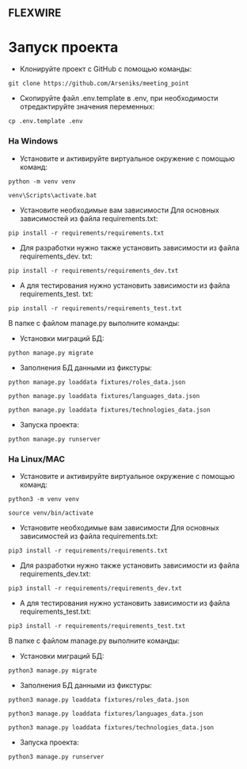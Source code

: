 ## FLEXWIRE

# Запуск проекта
- Клонируйте проект с GitHub с помощью команды:
```
git clone https://github.com/Arseniks/meeting_point
```
- Скопируйте файл .env.template в .env, при необходимости отредактируйте 
  значения переменных:
```
cp .env.template .env
``` 
### На Windows
- Установите и активируйте виртуальное окружение с помощью команд:
```
python -m venv venv
``` 
```
venv\Scripts\activate.bat
``` 
- Установите необходимые вам зависимости
Для основных зависимостей из файла requirements.txt:
```
pip install -r requirements/requirements.txt
``` 
- Для разработки нужно также установить зависимости из файла requirements_dev.
txt:
```
pip install -r requirements/requirements_dev.txt
``` 
- А для тестирования нужно установить зависимости из файла requirements_test.
  txt:
```
pip install -r requirements/requirements_test.txt
```
В папке с файлом manage.py выполните команды:
- Установки миграций БД:
```
python manage.py migrate
```
- Заполнения БД данными из фикстуры:
```
python manage.py loaddata fixtures/roles_data.json
```
```
python manage.py loaddata fixtures/languages_data.json
```
```
python manage.py loaddata fixtures/technologies_data.json
```
- Запуска проекта:
```
python manage.py runserver
```
### На Linux/MAC
- Установите и активируйте виртуальное окружение с помощью команд:
```
python3 -m venv venv
``` 
```
source venv/bin/activate
``` 
- Установите необходимые вам зависимости
Для основных зависимостей из файла requirements.txt:
```
pip3 install -r requirements/requirements.txt
``` 
- Для разработки нужно также установить зависимости из файла requirements_dev.txt:
```
pip3 install -r requirements/requirements_dev.txt
``` 
- А для тестирования нужно установить зависимости из файла requirements_test.txt:
```
pip3 install -r requirements/requirements_test.txt
```
В папке с файлом manage.py выполните команды:
- Установки миграций БД:
```
python3 manage.py migrate
``````
- Заполнения БД данными из фикстуры:
```
python3 manage.py loaddata fixtures/roles_data.json
```
```
python3 manage.py loaddata fixtures/languages_data.json
```
```
python3 manage.py loaddata fixtures/technologies_data.json
```
- Запуска проекта:
```
python3 manage.py runserver
```